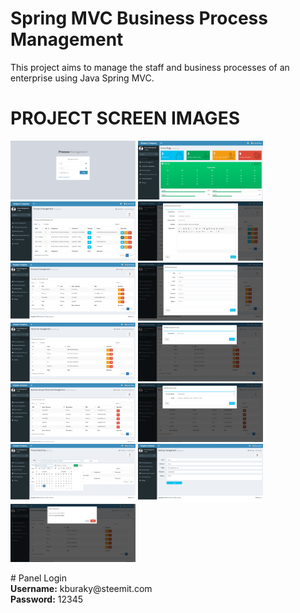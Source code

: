 # Spring MVC Business Process Management
This project aims to manage the staff and business processes of an enterprise using Java Spring MVC.

# PROJECT SCREEN IMAGES
<p>
  
<a href="https://github.com/kburaky/BusinessProcessManagement/blob/master/Screenshots/1.png" target="_blank">
<img src="https://github.com/kburaky/BusinessProcessManagement/blob/master/Screenshots/1.png" width="200" style="max-width:100%;"></a>


<a href="https://github.com/kburaky/BusinessProcessManagement/blob/master/Screenshots/2.png" target="_blank">
<img src="https://github.com/kburaky/BusinessProcessManagement/blob/master/Screenshots/2.png" width="200" style="max-width:100%;"></a>

<a href="https://github.com/kburaky/BusinessProcessManagement/blob/master/Screenshots/3.png" target="_blank">
<img src="https://github.com/kburaky/BusinessProcessManagement/blob/master/Screenshots/3.png" width="200" style="max-width:100%;"></a>

<a href="https://github.com/kburaky/BusinessProcessManagement/blob/master/Screenshots/4.png" target="_blank">
<img src="https://github.com/kburaky/BusinessProcessManagement/blob/master/Screenshots/4.png" width="200" style="max-width:100%;"></a>

<a href="https://github.com/kburaky/BusinessProcessManagement/blob/master/Screenshots/5.png" target="_blank">
<img src="https://github.com/kburaky/BusinessProcessManagement/blob/master/Screenshots/5.png" width="200" style="max-width:100%;"></a>

<a href="https://github.com/kburaky/BusinessProcessManagement/blob/master/Screenshots/6.png" target="_blank">
<img src="https://github.com/kburaky/BusinessProcessManagement/blob/master/Screenshots/6.png" width="200" style="max-width:100%;"></a>

<a href="https://github.com/kburaky/BusinessProcessManagement/blob/master/Screenshots/7.png" target="_blank">
<img src="https://github.com/kburaky/BusinessProcessManagement/blob/master/Screenshots/7.png" width="200" style="max-width:100%;"></a>

<a href="https://github.com/kburaky/BusinessProcessManagement/blob/master/Screenshots/8.png" target="_blank">
<img src="https://github.com/kburaky/BusinessProcessManagement/blob/master/Screenshots/8.png" width="200" style="max-width:100%;"></a>

<a href="https://github.com/kburaky/BusinessProcessManagement/blob/master/Screenshots/9.png" target="_blank">
<img src="https://github.com/kburaky/BusinessProcessManagement/blob/master/Screenshots/9.png" width="200" style="max-width:100%;"></a>

<a href="https://github.com/kburaky/BusinessProcessManagement/blob/master/Screenshots/10.png" target="_blank">
<img src="https://github.com/kburaky/BusinessProcessManagement/blob/master/Screenshots/10.png" width="200" style="max-width:100%;"></a>

<a href="https://github.com/kburaky/BusinessProcessManagement/blob/master/Screenshots/11.png" target="_blank">
<img src="https://github.com/kburaky/BusinessProcessManagement/blob/master/Screenshots/11.png" width="200" style="max-width:100%;"></a>

<a href="https://github.com/kburaky/BusinessProcessManagement/blob/master/Screenshots/12.png" target="_blank">
<img src="https://github.com/kburaky/BusinessProcessManagement/blob/master/Screenshots/12.png" width="200" style="max-width:100%;"></a>

<a href="https://github.com/kburaky/BusinessProcessManagement/blob/master/Screenshots/13.png" target="_blank">
<img src="https://github.com/kburaky/BusinessProcessManagement/blob/master/Screenshots/13.png" width="200" style="max-width:100%;"></a>

</p>
# Panel Login
<br/>
<b>Username:</b> kburaky@steemit.com<br/>
<b>Password:</b> 12345
